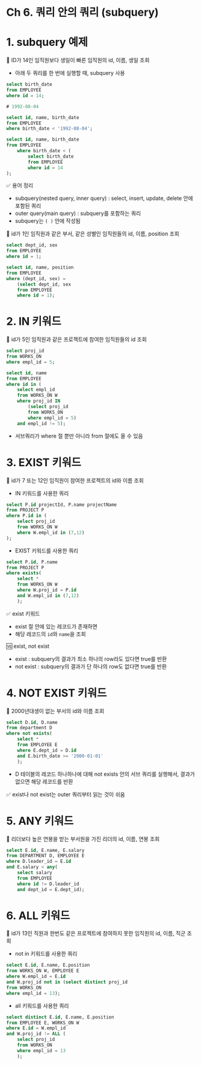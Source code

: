 # Ch 6. 쿼리 안의 쿼리 (subquery)

# 1. subquery 예제

🤖 ID가 14인 임직원보다 생일이 빠른 임직원의 id, 이름, 생일 조회

- 아래 두 쿼리를 한 번에 실행할 때, subquery 사용

```sql
select birth_date
from EMPLOYEE
where id = 14;

# 1992-08-04
```

```sql
select id, name, birth_date 
from EMPLOYEE
where birth_date < '1992-08-04';
```

```sql
select id, name, birth_date 
from EMPLOYEE
	where birth_date < (
		select birth_date
		from EMPLOYEE
		where id = 14
);
```

✅ 용어 정리

- subquery(nested query, inner query) : select, insert, update, delete 안에 포함된 쿼리
- outer query(main query) : subquery를 포함하는 쿼리
- subquery는 `( )` 안에 작성됨

🤖 id가 1인 임직원과 같은 부서, 같은 성별인 임직원들의 id, 이름, position 조회

```sql
select dept_id, sex
from EMPLOYEE
where id = 1;
```

```sql
select id, name, position
from EMPLOYEE
where (dept_id, sex) = 
	(select dept_id, sex
	from EMPLOYEE
	where id = 1);
```

# 2. IN 키워드

🤖 id가 5인 임직원과 같은 프로젝트에 참여한 임직원들의 id 조회

```sql
select proj_id 
from WORKS_ON
where empl_id = 5;
```

```sql
select id, name
from EMPLOYEE
where id in (
	select empl_id 
	from WORKS_ON W
	where proj_id IN 
		(select proj_id 
		from WORKS_ON
		where empl_id = 5)
	and empl_id != 5);
```

- 서브쿼리가 where 절 뿐만 아니라 from 절에도 올 수 있음

# 3. EXIST 키워드

🤖 id가 7 또는 12인 임직원이 참여한 프로젝트의 id와 이름 조회

- IN 키워드를 사용한 쿼리

```sql
select P.id projectId, P.name projectName
from PROJECT P
where P.id in (
	select proj_id
	from WORKS_ON W
	where W.empl_id in (7,12)
);
```

- EXIST 키워드를 사용한 쿼리

```sql
select P.id, P.name
from PROJECT P
where exists(
	select *
	from WORKS_ON W
	where W.proj_id = P.id
	and W.empl_id in (7,12)
	);
```

✅ exist 키워드

- exist 절 안에 있는 레코드가 존재하면
- 해당 레코드의 `id`와 `name`을 조회

🆚 exist, not exist

- exist : subquery의 결과가 최소 하나의 row라도 있다면 true를 반환
- not exist : subquery의 결과가 단 하나의 row도 없다면 true를 반환

# 4. NOT EXIST 키워드

🤖 2000년대생이 없는 부서의 id와 이름 조회

```sql
select D.id, D.name
from department D
where not exists(
	select *
	from EMPLOYEE E
	where E.dept_id = D.id
	and E.birth_date >= '2000-01-01'
	);
```

- D 테이블의 레코드 하나하나에 대해 not exists 안의 서브 쿼리를 실행해서, 결과가 없으면 해당 레코드를 반환

✅ exist나 not exist는 outer 쿼리부터 읽는 것이 쉬움

# 5. ANY 키워드

🤖 리더보다 높은 연봉을 받는 부서원을 가진 리더의 id, 이름, 연봉 조회

```sql
select E.id, E.name, E.salary
from DEPARTMENT D, EMPLOYEE E
where D.leader_id = E.id
and E.salary < any(
	select salary
	from EMPLOYEE
	where id != D.leader_id
	and dept_id = E.dept_id);
```

# 6. ALL 키워드

🤖 id가 13인 직원과 한번도 같은 프로젝트에 참여하지 못한 임직원의 id, 이름, 직군 조회

- not in 키워드를 사용한 쿼리

```sql
select E.id, E.name, E.position
from WORKS_ON W, EMPLOYEE E
where W.empl_id = E.id 
and W.proj_id not in (select distinct proj_id
from WORKS_ON
where empl_id = 13);
```

- all 키워드를 사용한 쿼리

```sql
select distinct E.id, E.name, E.position
from EMPLOYEE E, WORKS_ON W
where E.id = W.empl_id
and W.proj_id != ALL (
	select proj_id
	from WORKS_ON
	where empl_id = 13
	);
```